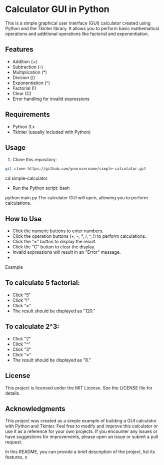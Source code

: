 # Calculator GUI in Python

This is a simple graphical user interface (GUI) calculator created using Python and the Tkinter library. It allows you to perform basic mathematical operations and additional operations like factorial and exponentiation.

## Features

- Addition (+)
- Subtraction (-)
- Multiplication (*)
- Division (/)
- Exponentiation (^)
- Factorial (!)
- Clear (C)
- Error handling for invalid expressions

## Requirements

- Python 3.x
- Tkinter (usually included with Python)

## Usage

1. Clone this repository:

```bash
git clone https://github.com/yourusername/simple-calculator.git
```

cd simple-calculator

- Run the Python script:
bash

python main.py
The calculator GUI will open, allowing you to perform calculations.

## How to Use

- Click the numeric buttons to enter numbers.
- Click the operation buttons (+, -, *, /, ^, !) to perform calculations.
- Click the "=" button to display the result.
- Click the "C" button to clear the display.
- Invalid expressions will result in an "Error" message.
- 
Example
## To calculate 5 factorial:

- Click "5"
- Click "!"
- Click "="
- The result should be displayed as "120."
## To calculate 2^3:

- Click "2"
- Click "^"
- Click "3"
- Click "="
- The result should be displayed as "8."
## License
This project is licensed under the MIT License. See the LICENSE file for details.

## Acknowledgments
This project was created as a simple example of building a GUI calculator with Python and Tkinter.
Feel free to modify and improve this calculator or use it as a reference for your own projects. If you encounter any issues or have suggestions for improvements, please open an issue or submit a pull request.

In this README, you can provide a brief description of the project, list its features, o

